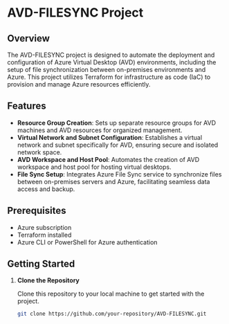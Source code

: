 # AVD-FILESYNC Project

## Overview

The AVD-FILESYNC project is designed to automate the deployment and configuration of Azure Virtual Desktop (AVD) environments, including the setup of file synchronization between on-premises environments and Azure. This project utilizes Terraform for infrastructure as code (IaC) to provision and manage Azure resources efficiently.

## Features

- **Resource Group Creation**: Sets up separate resource groups for AVD machines and AVD resources for organized management.
- **Virtual Network and Subnet Configuration**: Establishes a virtual network and subnet specifically for AVD, ensuring secure and isolated network space.
- **AVD Workspace and Host Pool**: Automates the creation of AVD workspace and host pool for hosting virtual desktops.
- **File Sync Setup**: Integrates Azure File Sync service to synchronize files between on-premises servers and Azure, facilitating seamless data access and backup.

## Prerequisites

- Azure subscription
- Terraform installed
- Azure CLI or PowerShell for Azure authentication

## Getting Started

1. **Clone the Repository**

   Clone this repository to your local machine to get started with the project.

   ```sh
   git clone https://github.com/your-repository/AVD-FILESYNC.git
